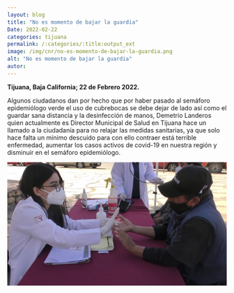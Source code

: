 ```yaml
---
layout: blog
title: "No es momento de bajar la guardia"
Date: 2022-02-22
categories: tijuana
permalink: /:categories/:title:output_ext
image: /img/cnr/no-es-momento-de-bajar-la-guardia.png
alt: "No es momento de bajar la guardia"
autor:
---
```


**Tijuana, Baja California; 22 de Febrero 2022.** 

Algunos ciudadanos dan por hecho que por haber pasado al semáforo epidemiólogo verde el uso de cubrebocas se debe dejar de lado así como el guardar sana distancia y la desinfección de manos, Demetrio Landeros quien actualmente es Director Municipal de Salud en Tijuana hace un llamado a la ciudadanía para no relajar las medidas sanitarias, ya que solo hace falta un mínimo descuido para con ello contraer está terrible enfermedad, aumentar los casos activos de covid-19 en nuestra región y disminuir en el semáforo epidemiólogo. 

<div id="carouselExampleSlidesOnly" class="carousel slide" data-ride="carousel">
  <div class="carousel-inner">
    <div class="carousel-item active">
       <img class="d-block w-100" src="/img/cnr/no-es-momento-de-bajar-la-guardia.png" loading="lazy"  alt="No es momento de bajar la guardia">
    </div>
  </div>
</div>